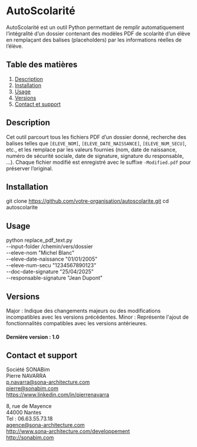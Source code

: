# AutoScolarité

AutoScolarité est un outil Python permettant de remplir automatiquement l’intégralité d’un dossier contenant des modèles PDF de scolarité d’un élève en remplaçant des balises (placeholders) par les informations réelles de l’élève.

## Table des matières

1. [Description](#description)  
2. [Installation](#installation)  
3. [Usage](#usage)  
4. [Versions](#versions)  
5. [Contact et support](#contact-et-support)  

## Description

Cet outil parcourt tous les fichiers PDF d’un dossier donné, recherche des balises telles que `[ELEVE_NOM]`, `[ELEVE_DATE_NAISSANCE]`, `[ELEVE_NUM_SECU]`, etc., et les remplace par les valeurs fournies (nom, date de naissance, numéro de sécurité sociale, date de signature, signature du responsable, ...). Chaque fichier modifié est enregistré avec le suffixe `-Modified.pdf` pour préserver l’original.

## Installation

git clone https://github.com/votre-organisation/autoscolarite.git
cd autoscolarite

## Usage

python replace_pdf_text.py \
  --input-folder /chemin/vers/dossier \
  --eleve-nom "Michel Blanc" \
  --eleve-date-naissance "01/01/2005" \
  --eleve-num-secu "1234567890123" \
  --doc-date-signature "25/04/2025" \
  --responsable-signature "Jean Dupont"


## Versions

Major : Indique des changements majeurs ou des modifications incompatibles avec les versions précédentes.
Minor : Représente l'ajout de fonctionnalités compatibles avec les versions antérieures.

#### Dernière version : 1.0

## Contact et support

Société SONABim    
Pierre NAVARRA\
p.navarra@sona-architecture.com\
pierre@sonabim.com\
https://www.linkedin.com/in/pierrenavarra

8, rue de Mayence\
44000 Nantes\
Tel : 06.63.55.73.18\
agence@sona-architecture.com\
http://www.sona-architecture.com/developpement \
http://sonabim.com
